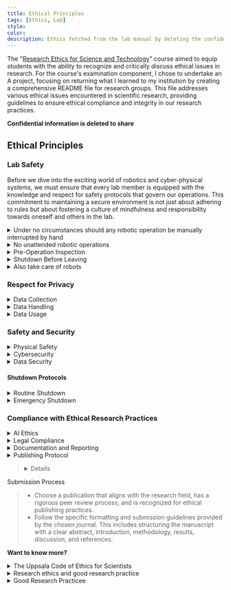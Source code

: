 ```yaml
---
title: Ethical Principles 
tags: [Ethics, Lab]
style: 
color: 
description: Ethics fetched from the lab manual by deleting the confidential information. It serves as an examination of the doctoral course "Research Ethics for Science and Technology," which I took in the year 2024.
---
```


The "[Research Ethics for Science and Technology](https://www.uu.se/en/staff/faculty/science-and-technology/education-and-teaching/doctoral-studies/doctoral-student/courses/faculty-courses/research-ethics-for-science-and-technology-2-credits)" course aimed to equip students with the ability to recognize and critically discuss ethical issues in research. For the course's examination component, I chose to undertake an A project, focusing on returning what I learned to my institution by creating a comprehensive README file for research groups. This file addresses various ethical issues encountered in scientific research, providing guidelines to ensure ethical compliance and integrity in our research practices.

**Confidential information is deleted to share**

## Ethical Principles

### Lab Safety

Before we dive into the exciting world of robotics and cyber-physical systems, we must ensure that every lab member is equipped with the knowledge and respect for safety protocols that govern our operations. This commitment to maintaining a secure environment is not just about adhering to rules but about fostering a culture of mindfulness and responsibility towards oneself and others in the lab. 
<details>
  <summary>Under no circumstances should any robotic operation be manually interrupted by hand</summary>

  Direct physical interaction with moving parts or operational machinery presents a significant risk of injury and can damage the equipment. If there is a need to halt a robot's operation, the first course of action should always be an attempt to interrupt the process via command through the controlling software. If the software fails to respond or an immediate stop is necessary, the next step is to safely power off the equipment. Only after these measures are taken should new operations be initiated.

</details>

<details>
  <summary>No unattended robotic operations</summary>

  It is imperative that robotic operations are not left unattended. When actuating ideas on the robots, your presence is required at all times. This rule ensures that any unexpected issues can be addressed promptly and reduces the risk of accidents or damage to the lab equipment. Unattended operations increase the likelihood of unforeseen incidents, which can lead to potential harm to both the individual and the workspace.

</details>

<details>
  <summary>Pre-Operation Inspection</summary>

  Before initiating any experiment or operation with robotic systems, perform a thorough pre-operation inspection. This includes checking for any signs of wear and tear, ensuring all parts are secured and in their correct positions, and verifying that the software and hardware communication is functioning correctly. Regular inspections help prevent accidents caused by equipment malfunction or failure.

</details>

<details>
  <summary>Shutdown Before Leaving</summary>

  All robotic systems must be properly shut down before leaving the lab. This rule is crucial to prevent any accidental activation or continuation of operations that could occur in the absence of supervision. A powered-down state ensures that the equipment remains safe and secure until it is next used under direct supervision.

</details>

<details>
  <summary>Also take care of robots</summary>

  When working with robots, consider not only your safety but also the well-being of the robots. Abrupt shutdowns or erratic operational commands can lead to wear and tear or even permanent damage to sensitive components. Always shut down the robots gently and as per the recommended procedures when you are done or if you are leaving the lab, even for a short period. This practice extends the lifespan of the robots and maintains their readiness for future experiments.

</details>

### Respect for Privacy
<details>
  <summary>Data Collection</summary>
   
  Prior informed consent must be obtained explicitly detailing how the data will be used, stored, and eventually disposed of. Consent forms should comply with [GDPR](https://gdpr-info.eu/) standards, clearly stating the purpose and scope of data collection. Provide participants with clear information about the data processing activities and their rights under [GDPR](https://gdpr-info.eu/), including the right to access, rectify, and erase their data. 
    
</details>

<details>
  <summary>Data Handling</summary>
   
  Implement rigorous data anonymization and pseudonymization techniques to protect personal information. Ensure these techniques conform to [GDPR](https://gdpr-info.eu/) requirements to prevent data re-identification. Adopt robust security measures to protect personal data against unauthorized or unlawful processing and against accidental loss, destruction, or damage. This includes encryption, access control, and regular security assessments.
    
</details>

<details>
  <summary>Data Usage</summary>
  
  Use collected data strictly within the terms agreed upon at the point of collection and in compliance with GDPR. This includes ensuring that data processing is lawful, fair, and transparent. Maintain records of processing activities to demonstrate compliance with [GDPR](https://gdpr-info.eu/). This includes documenting the legal basis for processing, data sharing, and retention practices.
  
</details>

### Safety and Security
<details>
  <summary>Physical Safety</summary>
  
  - All personnel should complete comprehensive safety training specific to the lab environment, including emergency procedures, proper handling of equipment, and awareness of potential hazards. Record the incident details, including the time, cause, and personnel involved, once it happens.
  - Maintain at least a 0.1-meter distance from operating robots unless performing specific tasks that require closer proximity. Clearly mark all exits, safety equipment like fire extinguishers and first aid kits, and provide easy access to emergency shutdown buttons for all critical equipment.
  - Under no circumstances should any robotic operation be manually interrupted by hand. When actuating ideas on the robots, your presence is required at all times.
  
</details>

<details>
  <summary>Cybersecurity</summary>
  
  - Ensure that all connections to robotic systems are made strictly through the lab’s secure network. External access should be disabled to prevent unauthorized control from outside networks. 
  - Always shut down robots completely before leaving the lab to prevent unauthorized access or manipulation. This includes turning off the robots' power and disconnecting any network connections. Implement routine checks upon startup to ensure that no unauthorized modifications were made while systems were inactive. This can include verifying software checksums and conducting a quick operational test cycle.
  - Firewalls should remain active at all times to protect against external threats and to manage data flow to and from the robots. Any deactivation of firewalls must be strictly controlled. Deactivation of firewalls is only permissible under the direct authorization of the lab manager for specific, controlled experiments where firewall activity might interfere with necessary communications. Immediately after the completion of experiments requiring firewall deactivation, the firewalls must be reactivated. This process should be documented, including the duration of deactivation, the reasons, and the person responsible for the operation.
  
</details>

<details>
  <summary>Data Security</summary>
  
  - Use strong encryption protocols for storing and transmitting data, particularly data that is sensitive or proprietary.There are several encryption protocols that provide strong security measures. Some of these include SSL/TLS, AES, RSA, HotP, IPSec, and GPG.
  - Where applicable, anonymize data collected during research to prevent the identification of individual subjects or sensitive characteristics. To anonymize data, you can remove or mask personally identifiable information (PII) such as names, addresses, and social security numbers. One common method is to use k-anonymity, which involves replacing values with a range of possible values that would still maintain anonymity. Other methods include differential privacy, which adds noise to the data, and homomorphic encryption, which allows for calculations to be performed on encrypted data without decryption.
  - Implement robust data backup procedures to ensure data integrity and availability. Regularly test disaster recovery plans to ensure they are effective in the event of data loss or system failure.
  
</details>

#### Shutdown Protocols
<details>
  <summary>Routine Shutdown</summary>
  
  - Complete Current Task: Ensure all current tasks and operations are completed or safely halted.
  - Robots Shutdown: Turn off the main power switch and disconnect from the network.
  - Controllers Shutdown: Shut down the controllers according to the manufacturer’s instructions.
  - Peripheral Devices Shutdown: Power down all peripheral devices such as sensors, cameras, and actuators.
  - Disconnect Power: Unplug the main power source if necessary.
  - Confirm Shutdown: Verify that all systems are completely powered down and no residual power remains.
  
</details>

<details>
  <summary>Emergency Shutdown</summary>
  
  - Initiate Emergency Stop: If an emergency shutdown is required, activate the emergency stop button.
  - Follow Emergency Procedures: Recognize the situation that requires an immediate stop (e.g., unexpected robot behavior, physical danger to personnel). Press the emergency stop button or use the remote stop control. Alert all personnel in the lab that might be affected.
  - Assess the Situation: Quickly assess the reason for the stop and ensure the area is safe before taking further action.
  - Secure Area: Ensure the area is safe and secure from any hazards. Log the shutdown events afterwards.

</details>


### Compliance with Ethical Research Practices
<details>
<summary>AI Ethics</summary>

Follow ethical guidelines specifically designed for AI research to prevent biases and ensure fairness in algorithms. Maintain transparency of algorithms used in research to enable peer reviews and ethical audits. Document the design, decision-making processes, and criteria used by any AI systems. 
  
  > <details>
  <summary>Examples</summary>
  
  > * If developing an AI that predicts machinery maintenance needs, the lab documents how the algorithm makes predictions, the data it analyzes (like machine operation hours and error logs), and the logic behind its decision-making processes. This documentation is available for peer review to ensure the algorithm’s decisions are understandable and justifiable.
  
  </details>

</details>

<details>
  <summary>Legal Compliance</summary>
   Ensure all research activities comply with national and international laws and regulations applicable to cyber-physical systems, including data protection laws such as GDPR. Secure appropriate licenses for software, datasets, and other intellectual properties used in research, adhering to copyright and patent laws.
    

  - <details>
    <summary>Examples</summary>

  - * If a project involves developing drones for monitoring. The team should ensure compliance with both local aviation regulations and international data protection laws by registering the drones with aviation authorities and encrypting the data collected to protect the proprietary information. 
  - * If the lab uses proprietary software, the lab should ensure that the software license permits academic use and that any findings published based on this software credit the software's creators appropriately.
  
  </details>

</details>



<details>
  <summary>Documentation and Reporting</summary>
  
  Keep comprehensive records of all research activities, including experimental setups, data collection methods, analysis techniques, and results. This documentation is crucial for reproducibility, auditing, and historical reference. Follow ethical standards in publishing and sharing research findings. Ensure that all contributions are accurately credited and that any conflicts of interest are declared.
  
  > <details>
  <summary>Examples</summary>
  
  > * The lab maintains a digital lab notebook that logs all experiments conducted on the lab equipment. 
  > * The one who carrys out the experiments should detail the experiment’s purpose, setup, execution, results, and any anomalies, ensuring that the work can be replicated or audited in the future.

  </details>

</details>

<details>
  <summary>Publishing Protocol</summary>
   
  * Verify that the work is original, properly cites previous work, and does not plagiarize any content. Utilize plagiarism detection software as required by the journal. 
  * Avoid submitting the same manuscript to more than one journal simultaneously. This practice is considered unethical as it can lead to duplicate publication. 
  * Be prepared to correct any inaccuracies or errors discovered after publication. In cases of significant errors or ethical breaches, retract the publication. 
  * Ensure ongoing access to the published research, including maintaining any data repositories and addressing any copyright or licensing issues that arise post-publication. 
  * Maintain records of all communications with the journal, peer review comments and responses, and revisions to the manuscript. This documentation can be crucial in addressing any questions about the research process or findings.
  
  > <details>
  <summary>Preparing for Publication</summary>
  
  > * Determine who qualifies for authorship based on significant contributions to the conception, design, execution, or interpretation of the research reported. 
  > * All contributors who meet these criteria should be listed as authors. Identify and disclose any potential conflicts of interest that might be perceived as influencing the research results or interpretations. 
  > * Ensure that the data supporting the research findings is accessible and reproducible, where applicable. This includes making data available in a public repository and providing necessary code or algorithms under suitable licenses.

  </details>

  > <details>
  <summary>Submission Process</summary>
  
  > * Choose a publication that aligns with the research field, has a rigorous peer review process, and is recognized for ethical publishing practices. 
  > * Follow the specific formatting and submission guidelines provided by the chosen journal. This includes structuring the manuscript with a clear abstract, introduction, methodology, results, discussion, and references. 

  </details>
  
</details>

**Want to know more?**
<details>
  <summary>The Uppsala Code of Ethics for Scientists</summary>
   
  Tibell, Gunnar; Lars Rydén; Peter Wallensteen & Bengt Gustafsson (1984) The Uppsala Code of Ethics for Scientists, Journal of Peace Research 21 (4): 311–316. [links](https://phsj.org/wp-content/uploads/2007/10/Uppsala-Code-of-Ethics-for-Scientists.pdf)
    
</details>

<details>
  <summary>Research ethics and good research practice</summary>
   
  Research ethics and good research practice from uppsala: [https://www.uu.se/en/research/ethics/](https://www.uu.se/en/research/ethics/)
    
</details>

<details>
  <summary>Good Research Practicee</summary>
   
  Good Research Practice from Vetenskapsrådets (VR): [book online](https://www.vr.se/english/analysis/reports/our-reports/2017-08-31-good-research-practice.html)
    
</details>